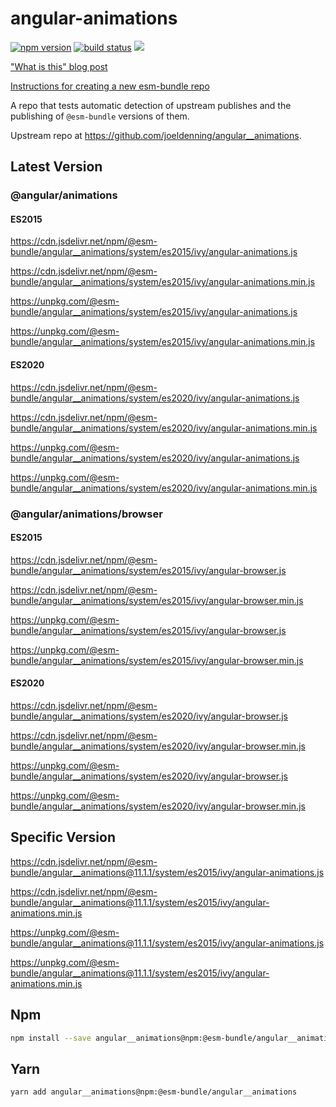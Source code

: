 # angular-animations

[![npm version](https://img.shields.io/npm/v/@esm-bundle/angular__animations.svg?style=flat)](https://www.npmjs.com/package/@esm-bundle/angular__animations) [![build status](https://travis-ci.com/esm-bundle/angular__animations.svg?branch=master)](https://travis-ci.com/esm-bundle/angular__animations) [![](https://data.jsdelivr.com/v1/package/npm/@esm-bundle/angular__animations/badge)](https://www.jsdelivr.com/package/npm/@esm-bundle/angular__animations)

["What is this" blog post](https://medium.com/@joeldenning/an-esm-bundle-for-any-npm-package-5f850db0e04d)

[Instructions for creating a new esm-bundle repo](https://github.com/esm-bundle/new-repo-instructions)

A repo that tests automatic detection of upstream publishes and the publishing of `@esm-bundle` versions of them.

Upstream repo at https://github.com/joeldenning/angular__animations.

## Latest Version

### @angular/animations

#### ES2015

https://cdn.jsdelivr.net/npm/@esm-bundle/angular__animations/system/es2015/ivy/angular-animations.js

https://cdn.jsdelivr.net/npm/@esm-bundle/angular__animations/system/es2015/ivy/angular-animations.min.js

https://unpkg.com/@esm-bundle/angular__animations/system/es2015/ivy/angular-animations.js

https://unpkg.com/@esm-bundle/angular__animations/system/es2015/ivy/angular-animations.min.js

#### ES2020

https://cdn.jsdelivr.net/npm/@esm-bundle/angular__animations/system/es2020/ivy/angular-animations.js

https://cdn.jsdelivr.net/npm/@esm-bundle/angular__animations/system/es2020/ivy/angular-animations.min.js

https://unpkg.com/@esm-bundle/angular__animations/system/es2020/ivy/angular-animations.js

https://unpkg.com/@esm-bundle/angular__animations/system/es2020/ivy/angular-animations.min.js

### @angular/animations/browser

#### ES2015

https://cdn.jsdelivr.net/npm/@esm-bundle/angular__animations/system/es2015/ivy/angular-browser.js

https://cdn.jsdelivr.net/npm/@esm-bundle/angular__animations/system/es2015/ivy/angular-browser.min.js

https://unpkg.com/@esm-bundle/angular__animations/system/es2015/ivy/angular-browser.js

https://unpkg.com/@esm-bundle/angular__animations/system/es2015/ivy/angular-browser.min.js

#### ES2020

https://cdn.jsdelivr.net/npm/@esm-bundle/angular__animations/system/es2020/ivy/angular-browser.js

https://cdn.jsdelivr.net/npm/@esm-bundle/angular__animations/system/es2020/ivy/angular-browser.min.js

https://unpkg.com/@esm-bundle/angular__animations/system/es2020/ivy/angular-browser.js

https://unpkg.com/@esm-bundle/angular__animations/system/es2020/ivy/angular-browser.min.js

## Specific Version

https://cdn.jsdelivr.net/npm/@esm-bundle/angular__animations@11.1.1/system/es2015/ivy/angular-animations.js

https://cdn.jsdelivr.net/npm/@esm-bundle/angular__animations@11.1.1/system/es2015/ivy/angular-animations.min.js

https://unpkg.com/@esm-bundle/angular__animations@11.1.1/system/es2015/ivy/angular-animations.js

https://unpkg.com/@esm-bundle/angular__animations@11.1.1/system/es2015/ivy/angular-animations.min.js

## Npm

```sh
npm install --save angular__animations@npm:@esm-bundle/angular__animations
```

## Yarn

```sh
yarn add angular__animations@npm:@esm-bundle/angular__animations
```
